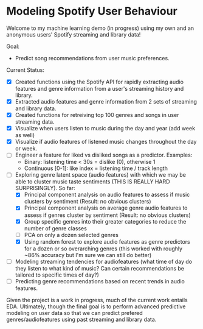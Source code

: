 # Modeling Spotify User Behaviour

Welcome to my machine learning demo (in progress) using my own and an anonymous users' Spotify streaming and library data!

Goal:
- Predict song recommendations from user music preferences.

Current Status:
- [x] Created functions using the Spotify API for rapidly extracting audio features and genre information from a user's streaming history and library. 
- [x] Extracted audio features and genre information from 2 sets of streaming and library data.
- [x] Created functions for retreiving top 100 genres and songs in user streaming data.
- [x] Visualize when users listen to music during the day and year (add week as well)
- [x] Visualize if audio features of listened music changes throughout the day or week.
- [ ] Engineer a feature for liked vs disliked songs as a predictor. Examples:
   - Binary: listening time < 30s = dislike (0), otherwise 1
   - Continuous [0-1]: like index = listening time / track length
- [ ] Exploring genre latent space (audio features) with which we may be able to cluster music taste sentiments (THIS IS REALLY HARD SURPRISINGLY). So far:
  - [x] Principal component analysis on audio features to assess if music clusters by sentiment (Result: no obvious clusters)
  - [x] Principal component analysis on average genre audio features to assess if genres cluster by sentiment (Result: no obvious clusters)
  - [x] Group specific genres into their greater categories to reduce the number of genre classes
  - [ ] PCA on only a dozen selected genres
  - [x] Using random forest to explore audio features as genre predictors for a dozen or so overarching genres (this worked with roughly ~86% accuracy but I'm sure we can still do better)
- [ ] Modeling streaming tendencies for audiofeatures (what time of day do they listen to what kind of music? Can certain recommendations be tailored to specific times of day?)
- [ ] Predicting genre recommendations based on recent trends in audio features.

Given the project is a work in progress, much of the current work entails EDA. Ultimately, though the final goal is to perform advanced predictive modeling on user data so that we can predict prefered genres/audiofeatures using past streaming and library data.
